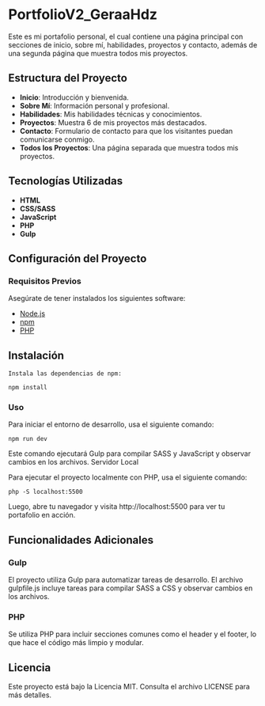 ﻿# PortfolioV2_GeraaHdz
Este es mi portafolio personal, el cual contiene una página principal con secciones de inicio, sobre mí, habilidades, proyectos y contacto, además de una segunda página que muestra todos mis proyectos.

## Estructura del Proyecto

- **Inicio**: Introducción y bienvenida.
- **Sobre Mí**: Información personal y profesional.
- **Habilidades**: Mis habilidades técnicas y conocimientos.
- **Proyectos**: Muestra 6 de mis proyectos más destacados.
- **Contacto**: Formulario de contacto para que los visitantes puedan comunicarse conmigo.
- **Todos los Proyectos**: Una página separada que muestra todos mis proyectos.

## Tecnologías Utilizadas

- **HTML**
- **CSS/SASS**
- **JavaScript**
- **PHP**
- **Gulp**

## Configuración del Proyecto

### Requisitos Previos

Asegúrate de tener instalados los siguientes software:

- [Node.js](https://nodejs.org/)
- [npm](https://www.npmjs.com/)
- [PHP](https://www.php.net/)

## Instalación
    Instala las dependencias de npm:

    npm install

### Uso

Para iniciar el entorno de desarrollo, usa el siguiente comando:

    npm run dev

Este comando ejecutará Gulp para compilar SASS y JavaScript y observar cambios en los archivos.
Servidor Local

Para ejecutar el proyecto localmente con PHP, usa el siguiente comando:

    php -S localhost:5500

Luego, abre tu navegador y visita http://localhost:5500 para ver tu portafolio en acción.

## Funcionalidades Adicionales
### Gulp

El proyecto utiliza Gulp para automatizar tareas de desarrollo. El archivo gulpfile.js incluye tareas para compilar SASS a CSS y observar cambios en los archivos.
### PHP

Se utiliza PHP para incluir secciones comunes como el header y el footer, lo que hace el código más limpio y modular.

## Licencia

Este proyecto está bajo la Licencia MIT. Consulta el archivo LICENSE para más detalles.
